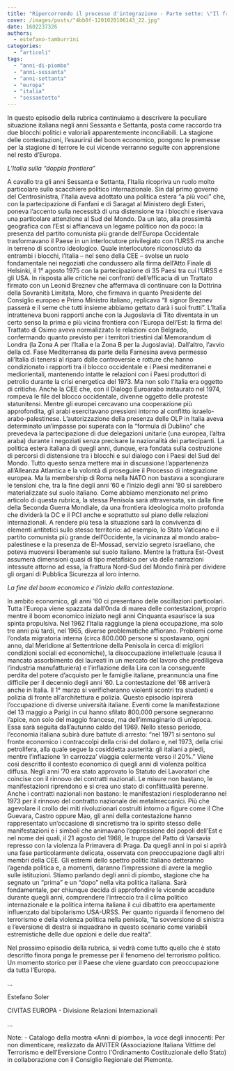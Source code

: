 ```yaml
---
title: "Ripercorrendo il processo d'integrazione - Parte sette: \"Il fronte della tempesta: l'Italia stretta tra Est e Ovest, tra contestazioni e crisi economica\"."
cover: /images/posts/"4bb0f-1201020106143_22.jpg"
date: 1602237326
authors:
  - estefano-tamburrini
categories: 
  - "articoli"
tags: 
  - "anni-di-piombo"
  - "anni-sessanta"
  - "anni-settanta"
  - "europa"
  - "italia"
  - "sessantotto"
---
```


In questo episodio della rubrica continuiamo a descrivere la peculiare situazione italiana negli anni Sessanta e Settanta, posta come raccordo tra due blocchi politici e valoriali apparentemente inconciliabili. La stagione delle contestazioni, l’esaurirsi del boom economico, pongono le premesse per la stagione di terrore le cui vicende verranno seguite con apprensione nel resto d’Europa.

_L’Italia sulla “doppia frontiera”_

A cavallo tra gli anni Sessanta e Settanta, l’Italia ricopriva un ruolo molto particolare sullo scacchiere politico internazionale. Sin dal primo governo del Centrosinistra, l’Italia aveva adottato una politica estera “a più voci” che, con la partecipazione di Fanfani e di Saragat al Ministero degli Esteri, poneva l’accento sulla necessità di una distensione tra i blocchi e riservava una particolare attenzione al Sud del Mondo. Da un lato, alla prossimità geografica con l’Est si affiancava un legame politico non da poco: la presenza del partito comunista più grande dell’Europa Occidentale trasformavano il Paese in un interlocutore privilegiato con l’URSS ma anche in terreno di scontro ideologico. Quale interlocutore riconosciuto da entrambi i blocchi, l’Italia – nel seno della CEE – svolse un ruolo fondamentale nei negoziati che condussero alla firma dell’Atto Finale di Helsinki, il 1° agosto 1975 con la partecipazione di 35 Paesi tra cui l’URSS e gli USA. In risposta alle critiche nei confronti dell’efficacia di un Trattato firmato con un Leonid Breznev che affermava di continuare con la Dottrina della Sovranità Limitata, Moro, che firmava in quanto Presidente del Consiglio europeo e Primo Ministro italiano, replicava “Il signor Breznev passerà e il seme che tutti insieme abbiamo gettato darà i suoi frutti”. L’Italia intratteneva buoni rapporti anche con la Jugoslavia di Tito diventata in un certo senso la prima e più vicina frontiera con l’Europa dell’Est: la firma del Trattato di Osimo aveva normalizzato le relazioni con Belgrado, confermando quanto previsto per i territori triestini dal Memorandum di Londra (la Zona A per l’Italia e la Zona B per la Jugoslavia). Dall’altro, l’avvio della cd. Fase Mediterranea da parte della Farnesina aveva permesso all’Italia di tenersi al riparo dalle controversie e rotture che hanno condizionato i rapporti tra il blocco occidentale e i Paesi mediterranei e mediorientali, mantenendo intatte le relazioni con i Paesi produttori di petrolio durante la crisi energetica del 1973. Ma non solo l’Italia era oggetto di critiche. Anche la CEE che, con il Dialogo Euroarabo instaurato nel 1974, rompeva le file del blocco occidentale, divenne oggetto delle proteste statunitensi. Mentre gli europei cercavano una cooperazione più approfondita, gli arabi esercitavano pressioni intorno al conflitto israelo-arabo-palestinese. L’autorizzazione della presenza delle OLP in Italia aveva determinato un’impasse poi superata con la “formula di Dublino” che prevedeva la partecipazione di due delegazioni unitarie (una europea, l’altra araba) durante i negoziati senza precisare la nazionalità dei partecipanti. La politica estera italiana di quegli anni, dunque, era fondata sulla costruzione di percorsi di distensione tra i blocchi e sul dialogo con i Paesi del Sud del Mondo. Tutto questo senza mettere mai in discussione l’appartenenza all’Alleanza Atlantica e la volontà di proseguire il Processo di integrazione europea. Ma la membership di Roma nella NATO non bastava a scongiurare le tensioni che, tra la fine degli anni ’60 e l’inizio degli anni ’80 si sarebbero materializzate sul suolo italiano. Come abbiamo menzionato nel primo articolo di questa rubrica, la stessa Penisola sarà attraversata, sin dalla fine della Seconda Guerra Mondiale, da una frontiera ideologica molto profonda che dividerà la DC e il PCI anche e soprattutto sul piano delle relazioni internazionali. A rendere più tesa la situazione sarà la convivenza di elementi antitetici sullo stesso territorio: ad esempio, lo Stato Vaticano e il partito comunista più grande dell’Occidente, la vicinanza al mondo arabo-palestinese e la presenza de El-Mossad, servizio segreto israeliano, che poteva muoversi liberamente sul suolo italiano. Mentre la frattura Est-Ovest assumerà dimensioni quasi di tipo metafisico per via delle narrazioni intessute attorno ad essa, la frattura Nord-Sud del Mondo finirà per dividere gli organi di Pubblica Sicurezza al loro interno.

_La fine del boom economico e l’inizio della contestazione._

In ambito economico, gli anni ’60 ci presentano delle oscillazioni particolari. Tutta l’Europa viene spazzata dall’0nda di marea delle contestazioni, proprio mentre il boom economico iniziato negli anni Cinquanta esaurisce la sua spinta propulsiva. Nel 1962 l’Italia raggiunge la piena occupazione, ma solo tre anni più tardi, nel 1965, diverse problematiche affiorano. Problemi come l’ondata migratoria interna (circa 800.000 persone si spostavano, ogni anno, dal Meridione al Settentrione della Penisola in cerca di migliori condizioni sociali ed economiche), la disoccupazione intellettuale (causa il mancato assorbimento dei laureati in un mercato del lavoro che prediligeva l’industria manufatturiera) e l’inflazione della Lira con la conseguente perdita del potere d’acquisto per le famiglie italiane, preannuncia una fine difficile per il decennio degli anni ’60. La contestazione del ’68 arriverà anche in Italia. Il 1° marzo si verificheranno violenti scontri tra studenti e polizia di fronte all’architettura e polizia. Questo episodio ispirerà l’occupazione di diverse università italiane. Eventi come la manifestazione del 13 maggio a Parigi in cui hanno sfilato 800.000 persone segneranno l’apice, non solo del maggio francese, ma dell’immaginario di un’epoca. Essa sarà seguita dall’autunno caldo del 1969. Nello stesso periodo, l’economia italiana subirà dure battute di arresto: “nel 1971 si sentono sul fronte economico i contraccolpi della crisi del dollaro e, nel 1973, della crisi petrolifera, alla quale segue la cosiddetta austerità: gli italiani a piedi, mentre l’inflazione ‘in carrozza’ viaggia celermente verso il 20%.” Viene così descritto il contesto economico di quegli anni di violenza politica diffusa. Negli anni ’70 era stato approvato lo Statuto dei Lavoratori che coincise con il rinnovo dei contratti nazionali. Le misure non bastano, le manifestazioni riprendono e si crea uno stato di conflittualità perenne. Anche i contratti nazionali non bastano: le manifestazioni riesploderanno nel 1973 per il rinnovo del contratto nazionale dei metalmeccanici. Più che agevolare il crollo dei miti rivoluzionari costruiti intorno a figure come il Che Guevara, Castro oppure Mao, gli anni della contestazione hanno rappresentato un’occasione di sincretismo tra lo spirito stesso delle manifestazioni e i simboli che animavano l’oppressione dei popoli dell’Est e nel nome dei quali, il 21 agosto del 1968, le truppe del Patto di Varsavia represso con la violenza la Primavera di Praga. Da quegli anni in poi si aprirà una fase particolarmente delicata, osservata con preoccupazione dagli altri membri della CEE. Gli estremi dello spettro politic italiano detteranno l’agenda politica e, a momenti, daranno l’impressione di avere la meglio sulle istituzioni. Stiamo parlando degli anni di piombo, stagione che ha segnato un “prima” e un “dopo” nella vita politica italiana. Sarà fondamentale, per chiunque decida di approfondire le vicende accadute durante quegli anni, comprendere l’intreccio tra il clima politico internazionale e la politica interna italiana il cui dibattito era apertamente influenzato dal bipolarismo USA-URSS. Per quanto riguarda il fenomeno del terrorismo e della violenza politica nella penisola, “la sovversione di sinistra e l’eversione di destra si inquadrano in questo scenario come variabili estremistiche delle due opzioni e delle due realtà”.

Nel prossimo episodio della rubrica, si vedrà come tutto quello che è stato descritto finora ponga le premesse per il fenomeno del terrorismo politico. Un momento storico per il Paese che viene guardato con preoccupazione da tutta l’Europa.

...

Estefano Soler

CIVITAS EUROPA - Divisione Relazioni Internazionali

...

Note: - Catalogo della mostra «Anni di piombo», la voce degli innocenti: Per non dimenticare, realizzato da AIVITER (Associazione Italiana Vittime del Terrorismo e dell'Eversione Contro l'Ordinamento Costituzionale dello Stato) in collaborazione con il Consiglio Regionale del Piemonte.
